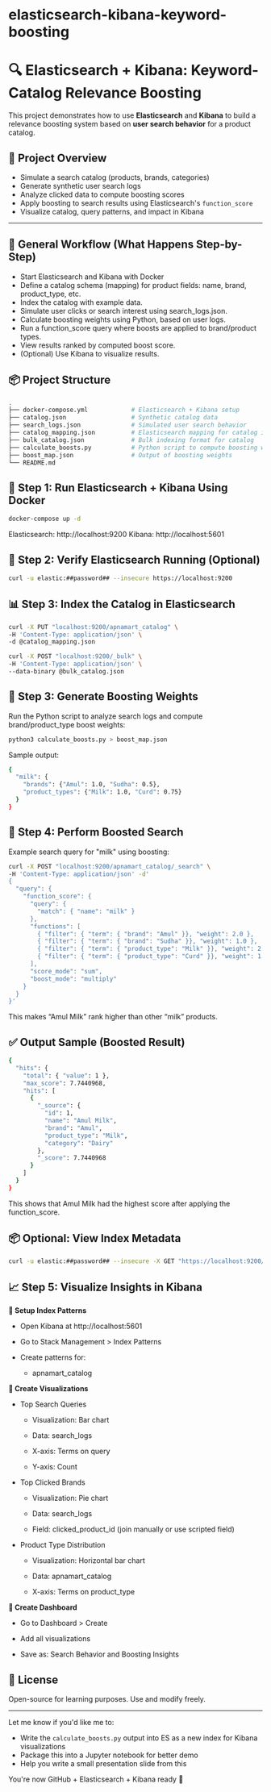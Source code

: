 # elasticsearch-kibana-keyword-boosting
# 🔍 Elasticsearch + Kibana: Keyword-Catalog Relevance Boosting

This project demonstrates how to use **Elasticsearch** and **Kibana** to build a relevance boosting system based on **user search behavior** for a product catalog.

## 🚀 Project Overview

- Simulate a search catalog (products, brands, categories)
- Generate synthetic user search logs
- Analyze clicked data to compute boosting scores
- Apply boosting to search results using Elasticsearch's `function_score`
- Visualize catalog, query patterns, and impact in Kibana

---

## 🔄 General Workflow (What Happens Step-by-Step)
- Start Elasticsearch and Kibana with Docker
- Define a catalog schema (mapping) for product fields: name, brand, product_type, etc.
- Index the catalog with example data.
- Simulate user clicks or search interest using search_logs.json.
- Calculate boosting weights using Python, based on user logs.
- Run a function_score query where boosts are applied to brand/product types.
- View results ranked by computed boost score.
- (Optional) Use Kibana to visualize results.

## 📦 Project Structure

```bash
.
├── docker-compose.yml            # Elasticsearch + Kibana setup
├── catalog.json                  # Synthetic catalog data
├── search_logs.json              # Simulated user search behavior
├── catalog_mapping.json          # Elasticsearch mapping for catalog index
├── bulk_catalog.json             # Bulk indexing format for catalog
├── calculate_boosts.py           # Python script to compute boosting weights
├── boost_map.json                # Output of boosting weights
└── README.md
```
## 🐳 Step 1: Run Elasticsearch + Kibana Using Docker

```bash
docker-compose up -d
```
Elasticsearch: http://localhost:9200
Kibana: http://localhost:5601
## 🔐 Step 2: Verify Elasticsearch Running (Optional)
```bash
curl -u elastic:##password## --insecure https://localhost:9200
```
## 📊 Step 3: Index the Catalog in Elasticsearch
```bash
curl -X PUT "localhost:9200/apnamart_catalog" \
-H 'Content-Type: application/json' \
-d @catalog_mapping.json

curl -X POST "localhost:9200/_bulk" \
-H 'Content-Type: application/json' \
--data-binary @bulk_catalog.json
```

## 🧠 Step 3: Generate Boosting Weights
Run the Python script to analyze search logs and compute brand/product_type boost weights:
```bash
python3 calculate_boosts.py > boost_map.json
```
Sample output:
```bash
{
  "milk": {
    "brands": {"Amul": 1.0, "Sudha": 0.5},
    "product_types": {"Milk": 1.0, "Curd": 0.75}
  }
}
```
## 🔎 Step 4: Perform Boosted Search
Example search query for "milk" using boosting:
```bash
curl -X POST "localhost:9200/apnamart_catalog/_search" \
-H 'Content-Type: application/json' -d'
{
  "query": {
    "function_score": {
      "query": {
        "match": { "name": "milk" }
      },
      "functions": [
        { "filter": { "term": { "brand": "Amul" }}, "weight": 2.0 },
        { "filter": { "term": { "brand": "Sudha" }}, "weight": 1.0 },
        { "filter": { "term": { "product_type": "Milk" }}, "weight": 2.5 },
        { "filter": { "term": { "product_type": "Curd" }}, "weight": 1.8 }
      ],
      "score_mode": "sum",
      "boost_mode": "multiply"
    }
  }
}'
```
This makes “Amul Milk” rank higher than other “milk” products.

## ✅ Output Sample (Boosted Result)
```bash
{
  "hits": {
    "total": { "value": 1 },
    "max_score": 7.7440968,
    "hits": [
      {
        "_source": {
          "id": 1,
          "name": "Amul Milk",
          "brand": "Amul",
          "product_type": "Milk",
          "category": "Dairy"
        },
        "_score": 7.7440968
      }
    ]
  }
}

```
This shows that Amul Milk had the highest score after applying the function_score.

## 📦 Optional: View Index Metadata
```bash
curl -u elastic:##password## --insecure -X GET "https://localhost:9200/apnamart_catalog"
```

## 📈 Step 5: Visualize Insights in Kibana
**🔹 Setup Index Patterns**
- Open Kibana at http://localhost:5601

- Go to Stack Management > Index Patterns

- Create patterns for:

  - apnamart_catalog

**🔹 Create Visualizations**
- Top Search Queries

  - Visualization: Bar chart

  - Data: search_logs

  - X-axis: Terms on query

  - Y-axis: Count

- Top Clicked Brands

  - Visualization: Pie chart

  - Data: search_logs

  - Field: clicked_product_id (join manually or use scripted field)

- Product Type Distribution

  - Visualization: Horizontal bar chart

  - Data: apnamart_catalog

  - X-axis: Terms on product_type

**🔹 Create Dashboard**
- Go to Dashboard > Create

- Add all visualizations

- Save as: Search Behavior and Boosting Insights
  
## 📜 License
Open-source for learning purposes. Use and modify freely.

---

Let me know if you'd like me to:

- Write the `calculate_boosts.py` output into ES as a new index for Kibana visualizations
- Package this into a Jupyter notebook for better demo
- Help you write a small presentation slide from this

You're now GitHub + Elasticsearch + Kibana ready 🎯
```

